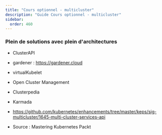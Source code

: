 ```yaml
---
title: "Cours optionnel - multicluster"
description: "Guide Cours optionnel - multicluster"
sidebar:
  order: 460
---
```



### Plein de solutions avec plein d'architectures

- ClusterAPI
- gardener : https://gardener.cloud
- virtualKubelet
- Open Cluster Management
- Clusterpedia
- Karmada


- https://github.com/kubernetes/enhancements/tree/master/keps/sig-multicluster/1645-multi-cluster-services-api





- Source : Mastering Kubernetes Packt